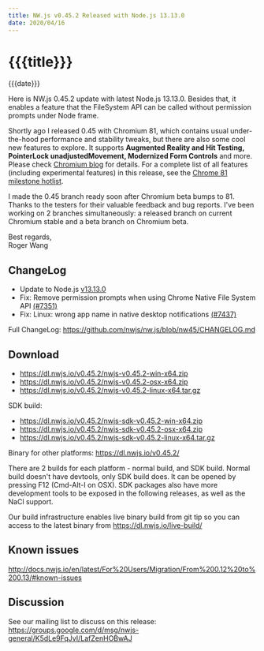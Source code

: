 ```yaml
---
title: NW.js v0.45.2 Released with Node.js 13.13.0
date: 2020/04/16
---
```

# {{{title}}}
{{{date}}}

Here is NW.js 0.45.2 update with latest Node.js 13.13.0. Besides that, it enables a feature that the FileSystem API can be called without permission prompts under Node frame.

Shortly ago I released 0.45 with Chromium 81, which contains usual under-the-hood performance and stability tweaks, but there are also some cool new features to explore. It supports **Augmented Reality and Hit Testing, PointerLock unadjustedMovement, Modernized Form Controls** and more. Please check [Chromium blog](https://blog.chromium.org/2020/02/chrome-81-near-field-communications.html) for details. For a complete list of all features (including experimental features) in this release, see the [Chrome 81 milestone hotlist](https://www.chromestatus.com/features#milestone=81).

I made the 0.45 branch ready soon after Chromium beta bumps to 81. Thanks to the testers for their valuable feedback and bug reports. I've been working on 2 branches simultaneously: a released branch on current Chromium stable and a beta branch on Chromium beta.

Best regards,  
Roger Wang

## ChangeLog

- Update to Node.js [v13.13.0](https://nodejs.org/en/blog/release/v13.13.0/)
- Fix: Remove permission prompts when using Chrome Native File System API [(#7351)](https://github.com/nwjs/nw.js/issues/7351)
- Fix: Linux: wrong app name in native desktop notifications [(#7437)](https://github.com/nwjs/nw.js/issues/7437)

Full ChangeLog: https://github.com/nwjs/nw.js/blob/nw45/CHANGELOG.md

## Download 

* https://dl.nwjs.io/v0.45.2/nwjs-v0.45.2-win-x64.zip 
* https://dl.nwjs.io/v0.45.2/nwjs-v0.45.2-osx-x64.zip 
* https://dl.nwjs.io/v0.45.2/nwjs-v0.45.2-linux-x64.tar.gz 

SDK build: 
* https://dl.nwjs.io/v0.45.2/nwjs-sdk-v0.45.2-win-x64.zip 
* https://dl.nwjs.io/v0.45.2/nwjs-sdk-v0.45.2-osx-x64.zip 
* https://dl.nwjs.io/v0.45.2/nwjs-sdk-v0.45.2-linux-x64.tar.gz 

Binary for other platforms: https://dl.nwjs.io/v0.45.2/ 

There are 2 builds for each platform - normal build, and SDK build. Normal build doesn't have devtools, only SDK build does. lt can be opened by pressing F12 (Cmd-Alt-I on OSX). SDK packages also have more development tools to be exposed in the following releases, as well as the NaCl support.

Our build infrastructure enables live binary build from git tip so you can access to the latest binary from https://dl.nwjs.io/live-build/ 

## Known issues 

http://docs.nwjs.io/en/latest/For%20Users/Migration/From%200.12%20to%200.13/#known-issues

## Discussion

See our mailing list to discuss on this release: https://groups.google.com/d/msg/nwjs-general/K5dLe9FqJvI/LafZenHOBwAJ
